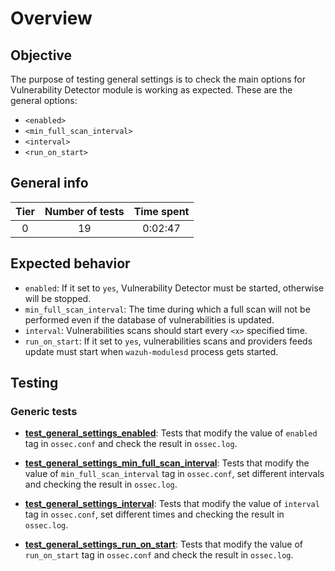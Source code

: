 # Overview

## Objective

The purpose of testing general settings is to check the main options for Vulnerability Detector module is working as
expected. These are the general options:

- `<enabled>`
- `<min_full_scan_interval>`
- `<interval>`
- `<run_on_start>`

## General info

|Tier | Number of tests | Time spent |
|:--:|:--:|:--:|
| 0 | 19 | 0:02:47  |

## Expected behavior

- `enabled`: If it set to `yes`, Vulnerability Detector must be started, otherwise will be stopped.
- `min_full_scan_interval`: The time during which a full scan will not be performed even if the database of vulnerabilities is updated.
- `interval`: Vulnerabilities scans should start every `<x>` specified time.
- `run_on_start`: If it set to `yes`, vulnerabilities scans and providers feeds update must start when `wazuh-modulesd`
process gets started.

## Testing

### Generic tests

- **[test_general_settings_enabled](test_general_settings_enabled.md#test-general-settings-enabled)**:
Tests that modify the value of `enabled` tag in `ossec.conf` and check the result in `ossec.log`.

- **[test_general_settings_min_full_scan_interval](test_general_settings_min_full_scan_interval.md#test-general-settings-min-full-scan-interval)**:
Tests that modify the value of `min_full_scan_interval` tag in `ossec.conf`, set different intervals and checking the result in
`ossec.log`.

- **[test_general_settings_interval](test_general_settings_interval.md#test-general-settings-interval)**:
Tests that modify the value of `interval` tag in `ossec.conf`, set different times and checking the result in
`ossec.log`.

- **[test_general_settings_run_on_start](test_general_settings_run_on_start.md#test-general-settings-run-on-start)**:
Tests that modify the value of `run_on_start` tag in `ossec.conf` and check the result in `ossec.log`.
